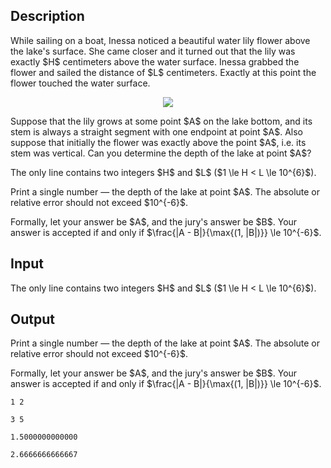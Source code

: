## Description

<div><p>While sailing on a boat, Inessa noticed a beautiful water lily flower above the lake's surface. She came closer and it turned out that the lily was exactly $H$ centimeters above the water surface. Inessa grabbed the flower and sailed the distance of $L$ centimeters. Exactly at this point the flower touched the water surface.</p><center> <img class="tex-graphics" src="file://gPKM7btj.png" style="max-width: 100.0%;max-height: 100.0%;"> </center><p>Suppose that the lily grows at some point $A$ on the lake bottom, and its stem is always a straight segment with one endpoint at point $A$. Also suppose that initially the flower was exactly above the point $A$, i.e. its stem was vertical. Can you determine the depth of the lake at point $A$?</p></div><div class="input-specification"><p>The only line contains two integers $H$ and $L$ ($1 \le H &lt; L \le 10^{6}$).</p></div><div class="output-specification"><p>Print a single number&nbsp;— the depth of the lake at point $A$. The absolute or relative error should not exceed $10^{-6}$.</p><p>Formally, let your answer be $A$, and the jury's answer be $B$. Your answer is accepted if and only if $\frac{|A - B|}{\max{(1, |B|)}} \le 10^{-6}$.</p></div>

## Input

<p>The only line contains two integers $H$ and $L$ ($1 \le H &lt; L \le 10^{6}$).</p>

## Output

<p>Print a single number&nbsp;— the depth of the lake at point $A$. The absolute or relative error should not exceed $10^{-6}$.</p><p>Formally, let your answer be $A$, and the jury's answer be $B$. Your answer is accepted if and only if $\frac{|A - B|}{\max{(1, |B|)}} \le 10^{-6}$.</p>





```input1
1 2
```




```input2
3 5
```




```output1
1.5000000000000
```




```output2
2.6666666666667
```


